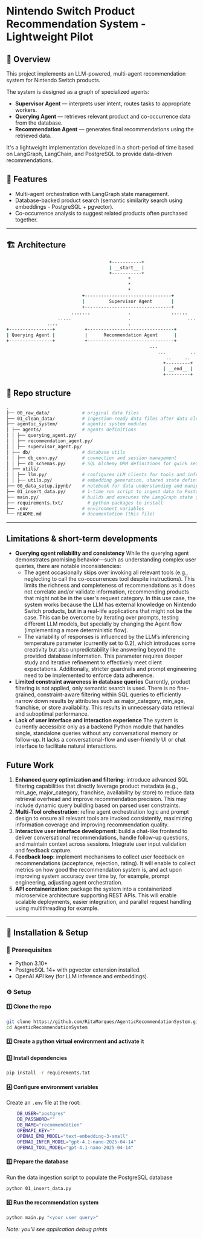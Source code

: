 # Nintendo Switch Product Recommendation System - Lightweight Pilot

## 🧠 Overview

This project implements an LLM-powered, multi-agent recommendation system for Nintendo Switch products.

The system is designed as a graph of specialized agents:

- **Supervisor Agent** — interprets user intent, routes tasks to appropriate workers.
- **Querying Agent** — retrieves relevant product and co-occurrence data from the database.
- **Recommendation Agent** — generates final recommendations using the retrieved data.

It's a lightweight implementation developed in a short-period of time based on LangGraph, LangChain, and PostgreSQL to provide data-driven recommendations. 

## 🚀 Features
- Multi-agent orchestration with LangGraph state management.
- Database-backed product search (semantic similarity search using embeddings - PostgreSQL + pgvector).
- Co-occurrence analysis to suggest related products often purchased together.

---

## 🏗️ Architecture
```bash
                                      +-----------+                                
                                      | __start__ |                                
                                      +-----------+                                
                                             *                                     
                                             *                                     
                                             *                                     
                            +--------------------------------+                     
                            |         Supervisor Agent       |                     
                            +--------------------------------+                     
                        .......              .               ......                
                   .....                     .                     ......          
               ....                          .                           ......    
+----------------+           +--------------------------------+                 ....
| Querying Agent |           |      Recommendation Agent      |                ...  
+----------------+           +--------------------------------+             ...     
                                                     ...               ....        
                                                        ...         ...            
                                                           ..     ..               
                                                          +---------+              
                                                          | __end__ |              
                                                          +---------+ 
```


## 📁 Repo structure
```bash
.
├── 00_raw_data/            # original data files 
├── 01_clean_data/          # ingestion-ready data files after data cleaning, processing and preparation
├── agentic_system/         # agentic system modules
│ ├── agents/               # agents definitions
│ │ ├── querying_agent.py/
│ │ ├── recommendation_agent.py/
│ │ ├── supervisor_agent.py/
│ ├── db/                   # database utils
│ │ ├── db_conn.py/         # connection and session management
│ │ ├── db_schemas.py/      # SQL Alchemy ORM definitions for quick setup and cross-tech usage
│ ├── utils/
│ │ ├── llm.py/             # configures LLM clients for tools and inference
│ │ ├── utils.py/           # embedding generation, shared state definitions
├── 00_data_setup.ipynb/    # notebook for data understanding and manipulation
├── 01_insert_data.py/      # 1-time run script to ingest data to PostgreSQL database
├── main.py/                # builds and executes the LangGraph state graph (run agentic system)
├── requirements.txt/         # python packages to install
├── .env                    # environment variables
└── README.md               # documentation (this file)
```

---

## Limitations & short-term developments

- **Querying qgent reliability and consistency**
While the querying agent demonstrates promising behavior—such as understanding complex user queries, there are notable inconsistencies:
    - The agent occasionally skips over invoking all relevant tools (e.g., neglecting to call the co-occurrences tool despite instructions). This limits the richness and completeness of recommendations as it does not correlate and/or validate information, recommending products that might not be in the user's request category. In this use case, the system works because the LLM has external knowledge on Nintendo Switch products, but in a real-life applications that might not be the case. This can be overcome by iterating over prompts, testing different LLM models, but specially by changing the Agent flow (implementing a more deterministic flow).
    - The variability of responses is influenced by the LLM’s inferencing temperature parameter (currently set to 0.2), which introduces some creativity but also unpredictability like answering beyond the provided database information. This parameter requires deeper study and iterative refinement to effectively meet client expectations. Additionally, stricter guardrails and prompt engineering need to be implemented to enforce data adherence.
- **Limited constraint awareness in database queries**
Currently, product filtering is not applied, only semantic search is used. There is no fine-grained, constraint-aware filtering within SQL queries to efficiently narrow down results by attributes such as major_category, min_age, franchise, or store availability. This results in unnecessary data retrieval and suboptimal performance.
- **Lack of user interface and interaction experience**
The system is currently accessible only as a backend Python module that handles single, standalone queries without any conversational memory or follow-up. It lacks a conversational-flow and user-friendly UI or chat interface to facilitate natural interactions.

## Future Work
1. **Enhanced query optimization and filtering**: introduce advanced SQL filtering capabilities that directly leverage product metadata (e.g., min_age, major_category, franchise, availability by store) to reduce data retrieval overhead and improve recommendation precision. This may include dynamic query building based on parsed user constraints.
2. **Multi-Tool orchestration**: refine agent orchestration logic and prompt design to ensure all relevant tools are invoked consistently, maximizing information coverage and improving recommendation quality. 
3. **Interactive user interface development**: build a chat-like frontend to deliver conversational recommendations, handle follow-up questions, and maintain context across sessions. Integrate user input validation and feedback capture.
4. **Feedback loop**: implement mechanisms to collect user feedback on recommendations (acceptance, rejection, rating). It will enable to collect metrics on how good the recommendation system is, and act upon improving system accuracy over time by, for example, prompt engineering, adjusting agent orchestration.
5. **API containerization**: package the system into a containerized microservice architecture supporting REST APIs. This will enable scalable deployments, easier integration, and parallel request handling using multithreading for example.

---

## 🔧 Installation & Setup
### 📝 Prerequisites
 - Python 3.10+
 - PostgreSQL 14+ with pgvector extension installed.
 - OpenAI API key (for LLM inference and embeddings).
    
### ⚙️ Setup
#### 1️⃣ Clone the repo
```bash
git clone https://github.com/RitaMarques/AgenticRecommendationSystem.git
cd AgenticRecommendationSystem
```

#### 2️⃣ Create a python virtual environment and activate it

#### 3️⃣ Install dependencies
```bash
pip install -r requirements.txt
```

#### 4️⃣ Configure environment variables
Create an `.env` file at the root:
```bash
    DB_USER="postgres"
    DB_PASSWORD=""
    DB_NAME="recommendation"
    OPENAPI_KEY=""
    OPENAI_EMB_MODEL="text-embedding-3-small"
    OPENAI_INFER_MODEL="gpt-4.1-nano-2025-04-14"
    OPENAI_TOOL_MODEL="gpt-4.1-nano-2025-04-14"
```

#### 5️⃣ Prepare the database
Run the data ingestion script to populate the PostgreSQL database
```bash
python 01_insert_data.py
```

#### 6️⃣ Run the recommendation system
```bash
python main.py "<your user query>"
```
*Note: you'll see application debug prints*

